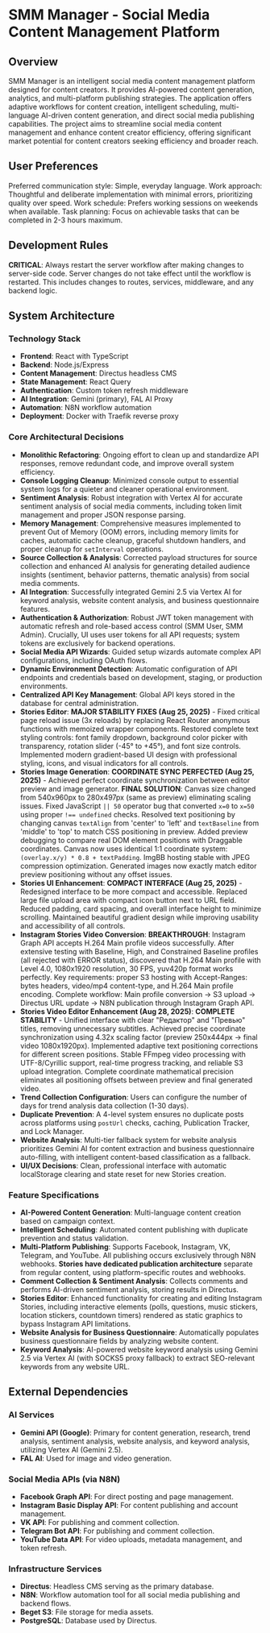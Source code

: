 # SMM Manager - Social Media Content Management Platform

## Overview
SMM Manager is an intelligent social media content management platform designed for content creators. It provides AI-powered content generation, analytics, and multi-platform publishing strategies. The application offers adaptive workflows for content creation, intelligent scheduling, multi-language AI-driven content generation, and direct social media publishing capabilities. The project aims to streamline social media content management and enhance content creator efficiency, offering significant market potential for content creators seeking efficiency and broader reach.

## User Preferences
Preferred communication style: Simple, everyday language.
Work approach: Thoughtful and deliberate implementation with minimal errors, prioritizing quality over speed.
Work schedule: Prefers working sessions on weekends when available.
Task planning: Focus on achievable tasks that can be completed in 2-3 hours maximum.

## Development Rules
**CRITICAL**: Always restart the server workflow after making changes to server-side code. Server changes do not take effect until the workflow is restarted. This includes changes to routes, services, middleware, and any backend logic.

## System Architecture

### Technology Stack
- **Frontend**: React with TypeScript
- **Backend**: Node.js/Express
- **Content Management**: Directus headless CMS
- **State Management**: React Query
- **Authentication**: Custom token refresh middleware
- **AI Integration**: Gemini (primary), FAL AI Proxy
- **Automation**: N8N workflow automation
- **Deployment**: Docker with Traefik reverse proxy

### Core Architectural Decisions
- **Monolithic Refactoring**: Ongoing effort to clean up and standardize API responses, remove redundant code, and improve overall system efficiency.
- **Console Logging Cleanup**: Minimized console output to essential system logs for a quieter and cleaner operational environment.
- **Sentiment Analysis**: Robust integration with Vertex AI for accurate sentiment analysis of social media comments, including token limit management and proper JSON response parsing.
- **Memory Management**: Comprehensive measures implemented to prevent Out of Memory (OOM) errors, including memory limits for caches, automatic cache cleanup, graceful shutdown handlers, and proper cleanup for `setInterval` operations.
- **Source Collection & Analysis**: Corrected payload structures for source collection and enhanced AI analysis for generating detailed audience insights (sentiment, behavior patterns, thematic analysis) from social media comments.
- **AI Integration**: Successfully integrated Gemini 2.5 via Vertex AI for keyword analysis, website content analysis, and business questionnaire features.
- **Authentication & Authorization**: Robust JWT token management with automatic refresh and role-based access control (SMM User, SMM Admin). Crucially, UI uses user tokens for all API requests; system tokens are exclusively for backend operations.
- **Social Media API Wizards**: Guided setup wizards automate complex API configurations, including OAuth flows.
- **Dynamic Environment Detection**: Automatic configuration of API endpoints and credentials based on development, staging, or production environments.
- **Centralized API Key Management**: Global API keys stored in the database for central administration.
- **Stories Editor**: **MAJOR STABILITY FIXES (Aug 25, 2025)** - Fixed critical page reload issue (3x reloads) by replacing React Router anonymous functions with memoized wrapper components. Restored complete text styling controls: font family dropdown, background color picker with transparency, rotation slider (-45° to +45°), and font size controls. Implemented modern gradient-based UI design with professional styling, icons, and visual indicators for all controls.
- **Stories Image Generation**: **COORDINATE SYNC PERFECTED (Aug 25, 2025)** - Achieved perfect coordinate synchronization between editor preview and image generator. **FINAL SOLUTION**: Canvas size changed from 540x960px to 280x497px (same as preview) eliminating scaling issues. Fixed JavaScript `|| 50` operator bug that converted `x=0` to `x=50` using proper `!== undefined` checks. Resolved text positioning by changing canvas `textAlign` from 'center' to 'left' and `textBaseline` from 'middle' to 'top' to match CSS positioning in preview. Added preview debugging to compare real DOM element positions with Draggable coordinates. Canvas now uses identical 1:1 coordinate system: `(overlay.x/y) * 0.8 + textPadding`. ImgBB hosting stable with JPEG compression optimization. Generated images now exactly match editor preview positioning without any offset issues.
- **Stories UI Enhancement**: **COMPACT INTERFACE (Aug 25, 2025)** - Redesigned interface to be more compact and accessible. Replaced large file upload area with compact icon button next to URL field. Reduced padding, card spacing, and overall interface height to minimize scrolling. Maintained beautiful gradient design while improving usability and accessibility of all controls.
- **Instagram Stories Video Conversion**: **BREAKTHROUGH**: Instagram Graph API accepts H.264 Main profile videos successfully. After extensive testing with Baseline, High, and Constrained Baseline profiles (all rejected with ERROR status), discovered that H.264 Main profile with Level 4.0, 1080x1920 resolution, 30 FPS, yuv420p format works perfectly. Key requirements: proper S3 hosting with Accept-Ranges: bytes headers, video/mp4 content-type, and H.264 Main profile encoding. Complete workflow: Main profile conversion → S3 upload → Directus URL update → N8N publication through Instagram Graph API.
- **Stories Video Editor Enhancement (Aug 28, 2025)**: **COMPLETE STABILITY** - Unified interface with clear "Редактор" and "Превью" titles, removing unnecessary subtitles. Achieved precise coordinate synchronization using 4.32x scaling factor (preview 250x444px → final video 1080x1920px). Implemented adaptive text positioning corrections for different screen positions. Stable FFmpeg video processing with UTF-8/Cyrillic support, real-time progress tracking, and reliable S3 upload integration. Complete coordinate mathematical precision eliminates all positioning offsets between preview and final generated video.
- **Trend Collection Configuration**: Users can configure the number of days for trend analysis data collection (1-30 days).
- **Duplicate Prevention**: A 4-level system ensures no duplicate posts across platforms using `postUrl` checks, caching, Publication Tracker, and Lock Manager.
- **Website Analysis**: Multi-tier fallback system for website analysis prioritizes Gemini AI for content extraction and business questionnaire auto-filling, with intelligent content-based classification as a fallback.
- **UI/UX Decisions**: Clean, professional interface with automatic localStorage clearing and state reset for new Stories creation.

### Feature Specifications
- **AI-Powered Content Generation**: Multi-language content creation based on campaign context.
- **Intelligent Scheduling**: Automated content publishing with duplicate prevention and status validation.
- **Multi-Platform Publishing**: Supports Facebook, Instagram, VK, Telegram, and YouTube. All publishing occurs exclusively through N8N webhooks. **Stories have dedicated publication architecture** separate from regular content, using platform-specific routes and webhooks.
- **Comment Collection & Sentiment Analysis**: Collects comments and performs AI-driven sentiment analysis, storing results in Directus.
- **Stories Editor**: Enhanced functionality for creating and editing Instagram Stories, including interactive elements (polls, questions, music stickers, location stickers, countdown timers) rendered as static graphics to bypass Instagram API limitations.
- **Website Analysis for Business Questionnaire**: Automatically populates business questionnaire fields by analyzing website content.
- **Keyword Analysis**: AI-powered website keyword analysis using Gemini 2.5 via Vertex AI (with SOCKS5 proxy fallback) to extract SEO-relevant keywords from any website URL.

## External Dependencies

### AI Services
- **Gemini API (Google)**: Primary for content generation, research, trend analysis, sentiment analysis, website analysis, and keyword analysis, utilizing Vertex AI (Gemini 2.5).
- **FAL AI**: Used for image and video generation.

### Social Media APIs (via N8N)
- **Facebook Graph API**: For direct posting and page management.
- **Instagram Basic Display API**: For content publishing and account management.
- **VK API**: For publishing and comment collection.
- **Telegram Bot API**: For publishing and comment collection.
- **YouTube Data API**: For video uploads, metadata management, and token refresh.

### Infrastructure Services
- **Directus**: Headless CMS serving as the primary database.
- **N8N**: Workflow automation tool for all social media publishing and backend flows.
- **Beget S3**: File storage for media assets.
- **PostgreSQL**: Database used by Directus.